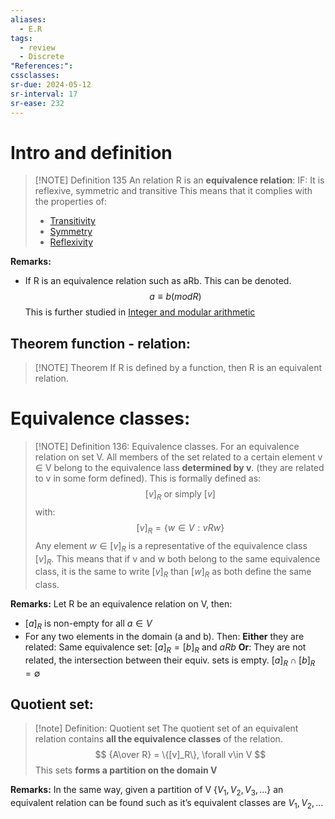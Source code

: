 ```yaml
---
aliases:
  - E.R
tags:
  - review
  - Discrete
"References:": 
cssclasses: 
sr-due: 2024-05-12
sr-interval: 17
sr-ease: 232
---
```

# Intro and definition
> [!NOTE] Definition 135
> An relation R is an **equivalence relation**: 
> IF: It is reflexive, symmetric and transitive
> This means that it complies with the properties of: 
> + [Transitivity](20240415%20-%20123134%20-%20Transitivity%20property.md)
> + [Symmetry](20240415%20-%20123138%20-%20Symmetry%20property.md)
> + [Reflexivity](20240415%20-%20123128%20-%20Reflexivity%20property.md)

**Remarks:**
+ If R is an equivalence relation such as aRb. This can be denoted.  
$$
  a \equiv b (mod R)
$$
This is further studied in [Integer and modular arithmetic](Integer%20and%20modular%20arithmetic)

## Theorem function - relation: 

> [!NOTE] Theorem
> If R is defined by a function, then R is an equivalent relation. 

# Equivalence classes: 

> [!NOTE] Definition 136: Equivalence classes.
> For an equivalence relation on set V. All members of the set related to a certain element v $\in$ V belong to the equivalence lass **determined by v**. (they are related to v in some form defined). This is formally defined as: 
> $$
> [v]_R \text{ or simply } [v]
> $$
> with:
> $$
> [v]_R = \{w \in V: vRw\}
> $$
> Any element $w\in [v]_R$ is a representative of the equivalence class $[v]_R$. This means that if v and w both belong to the same equivalence class, it is the same to write $[v]_R$ than $[w]_R$ as both define the same class. 

**Remarks:** Let R be an equivalence relation on V, then:
+ $[a]_R$ is non-empty for all $a\in V$
+ For any two elements in the domain (a and b). Then: 
	**Either** they are related: Same equivalence set: $[a]_R = [b]_R$ and $aRb$ 
	**Or**: They are not related, the intersection between their equiv. sets is empty. $[a]_R \cap [b]_R = \emptyset$ 
## Quotient set: 

> [!note] Definition: Quotient set
> The quotient set of an equivalent relation contains **all the equivalence classes** of the relation. 
> $$
> {A\over R} = \{[v]_R\}, \forall v\in V 
> $$
> This sets **forms a partition on the domain V**

**Remarks:**
In the same way, given a partition of V $\{V_1,V_2,V_3,…\}$ an equivalent relation can be found such as it’s equivalent classes are $V_1,V_2,…$


